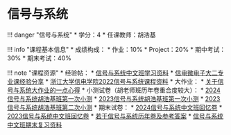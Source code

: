 # 信号与系统

!!! danger "信号与系统"
    * 学分：4
    * 任课教师：胡浩基

!!! info "课程基本信息"
    * 成绩构成：
    	* 作业：10%
    	* Project：20%
    	* 期中考试：30%
    	* 期末考试：40%

!!! note "课程资源"
    * 经验帖：
    	* [信号与系统中文班学习资料](https://www.cc98.org/topic/5643411)
    	* [信电微电子大二专业课经验分享](https://www.cc98.org/topic/5930229)
    * [浙江大学信电学院2022信号与系统课程资料](https://github.com/VipaiLab/Signals-and-Systems-course)
    * 大作业：
    	* [关于信号与系统大作业的一点心得](http://www.cc98.org/topic/5646989)
    * 小测试卷（胡老师班历年卷重合度较大）：
    	* [2024信号与系统胡浩基班第一次小测](https://www.cc98.org/topic/5843289)
    	* [2023信号与系统胡浩基班第一次小测](http://www.cc98.org/topic/5603801)
    	* [2023信号与系统胡浩基班第二次小测](http://www.cc98.org/topic/5605704)
    * 期末试卷：
    	* [2024信号与系统中文班回忆卷](https://www.cc98.org/topic/5926100)
    	* [2023信号与系统中文班回忆卷](https://www.cc98.org/topic/5638862)
    	* [若干信号与系统历年卷及参考答案](https://www.cc98.org/topic/5980366)
    	* [信号与系统中文班期末复习资料](http://www.cc98.org/topic/5622668)

